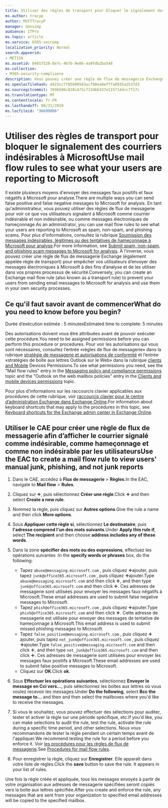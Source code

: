 ```yaml
---
title: Utiliser des règles de transport pour bloquer le signalement des courriers indésirables à Microsoft
ms.author: tracyp
author: MSFTTracyP
manager: dansimp
audience: ITPro
ms.topic: article
ms.service: O365-seccomp
localization_priority: Normal
search.appverid:
- MET150
ms.assetid: 8401f520-8e7c-467b-9e06-4a9fdb2ba548
ms.collection:
- M365-security-compliance
description: Vous pouvez créer une règle de flux de messagerie Exchange pour empêcher vos utilisateurs d’envoyer des messages électroniques à Microsoft à des fins d’analyse et de les utiliser dans vos propres processus de sécurité.
ms.openlocfilehash: d423cc7f85609563acf80ea8efffa8935a2537d3
ms.sourcegitcommit: 769b506c828c475c713dbb337e115714dcc7f17c
ms.translationtype: MT
ms.contentlocale: fr-FR
ms.lasthandoff: 08/31/2019
ms.locfileid: "36699006"
---
```

# <a name="use-mail-flow-rules-to-see-what-your-users-are-reporting-to-microsoft"></a><span data-ttu-id="f46e8-103">Utiliser des règles de transport pour bloquer le signalement des courriers indésirables à Microsoft</span><span class="sxs-lookup"><span data-stu-id="f46e8-103">Use mail flow rules to see what your users are reporting to Microsoft</span></span>

<span data-ttu-id="f46e8-104">Il existe plusieurs moyens d'envoyer des messages faux positifs et faux négatifs à Microsoft pour analyse.</span><span class="sxs-lookup"><span data-stu-id="f46e8-104">There are multiple ways you can send false positive and false negative messages to Microsoft for analysis.</span></span> <span data-ttu-id="f46e8-105">En tant qu'administrateur, vous pouvez utiliser des règles de flux de messagerie pour voir ce que vos utilisateurs signalent à Microsoft comme courrier indésirable et non indésirable, ou comme messages électroniques de hameçonnage.</span><span class="sxs-lookup"><span data-stu-id="f46e8-105">As an administrator, you can use mail flow rules to see what your users are reporting to Microsoft as spam, non-spam, and phishing scams.</span></span> <span data-ttu-id="f46e8-106">Pour plus d'informations, consultez la rubrique [Soumission des messages indésirables, légitimes ou des tentatives de hameçonnage à Microsoft pour analyse](submit-spam-non-spam-and-phishing-scam-messages-to-microsoft-for-analysis.md).</span><span class="sxs-lookup"><span data-stu-id="f46e8-106">For more information, see [Submit spam, non-spam, and phishing scam messages to Microsoft for analysis](submit-spam-non-spam-and-phishing-scam-messages-to-microsoft-for-analysis.md).</span></span> <span data-ttu-id="f46e8-107">À l’inverse, vous pouvez créer une règle de flux de messagerie Exchange (également appelée règle de transport) pour empêcher vos utilisateurs d’envoyer des messages électroniques à Microsoft à des fins d’analyse et de les utiliser dans vos propres processus de sécurité.</span><span class="sxs-lookup"><span data-stu-id="f46e8-107">Conversely, you can create an Exchange mail flow rule (also known as a transport rule) to prevent your users from sending email messages to Microsoft for analysis and use them in your own security processes.</span></span>
  
## <a name="what-do-you-need-to-know-before-you-begin"></a><span data-ttu-id="f46e8-108">Ce qu'il faut savoir avant de commencer</span><span class="sxs-lookup"><span data-stu-id="f46e8-108">What do you need to know before you begin?</span></span>

<span data-ttu-id="f46e8-109">Durée d’exécution estimée : 5 minutes</span><span class="sxs-lookup"><span data-stu-id="f46e8-109">Estimated time to complete: 5 minutes</span></span>
  
<span data-ttu-id="f46e8-110">Des autorisations doivent vous être attribuées avant de pouvoir exécuter cette procédure.</span><span class="sxs-lookup"><span data-stu-id="f46e8-110">You need to be assigned permissions before you can perform this procedure or procedures.</span></span> <span data-ttu-id="f46e8-111">Pour voir les autorisations qui vous sont nécessaires, consultez l’entrée «règles de flux de messagerie» dans la rubrique [stratégie de messagerie et autorisations de conformité](http://technet.microsoft.com/library/ec4d3b9f-b85a-4cb9-95f5-6fc149c3899b.aspx) et l’entrée «stratégies de boîte aux lettres Outlook sur le Web» dans la rubrique [clients and Mobile](http://technet.microsoft.com/library/57eca42a-5a7f-4c65-89f0-7a84f2dbea19.aspx) Devices Permissions.</span><span class="sxs-lookup"><span data-stu-id="f46e8-111">To see what permissions you need, see the "Mail flow rules" entry in the [Messaging policy and compliance permissions](http://technet.microsoft.com/library/ec4d3b9f-b85a-4cb9-95f5-6fc149c3899b.aspx) topic and the "Outlook on the web mailbox policies" entry in the [Clients and mobile devices permissions](http://technet.microsoft.com/library/57eca42a-5a7f-4c65-89f0-7a84f2dbea19.aspx) topic.</span></span> 
  
<span data-ttu-id="f46e8-112">Pour plus d’informations sur les raccourcis clavier applicables aux procédures de cette rubrique, voir [raccourcis clavier pour le centre d’administration Exchange dans Exchange Online](https://docs.microsoft.com/Exchange/accessibility/keyboard-shortcuts-in-admin-center).</span><span class="sxs-lookup"><span data-stu-id="f46e8-112">For information about keyboard shortcuts that may apply to the procedures in this topic, see [Keyboard shortcuts for the Exchange admin center in Exchange Online](https://docs.microsoft.com/Exchange/accessibility/keyboard-shortcuts-in-admin-center).</span></span>
  
## <a name="use-the-eac-to-create-a-mail-flow-rule-to-view-users-manual-junk-phishing-and-not-junk-reports"></a><span data-ttu-id="f46e8-113">Utiliser le CAE pour créer une règle de flux de messagerie afin d’afficher le courrier signalé comme indésirable, comme hameçonnage et comme non indésirable par les utilisateurs</span><span class="sxs-lookup"><span data-stu-id="f46e8-113">Use the EAC to create a mail flow rule to view users' manual junk, phishing, and not junk reports</span></span>

1. <span data-ttu-id="f46e8-114">Dans le CAE, accédez à **Flux de messagerie** \> **Règles**.</span><span class="sxs-lookup"><span data-stu-id="f46e8-114">In the EAC, navigate to **Mail flow** \> **Rules**.</span></span>
    
2. <span data-ttu-id="f46e8-115">Cliquez sur ![Icône Ajouter](media/ITPro-EAC-AddIcon.gif), puis sélectionnez **Créer une règle**.</span><span class="sxs-lookup"><span data-stu-id="f46e8-115">Click ![Add Icon](media/ITPro-EAC-AddIcon.gif) and then select **Create a new rule**.</span></span>
    
3. <span data-ttu-id="f46e8-116">Nommez la règle, puis cliquez sur **Autres options**.</span><span class="sxs-lookup"><span data-stu-id="f46e8-116">Give the rule a name and then click **More options**.</span></span>
    
4. <span data-ttu-id="f46e8-117">Sous **Appliquer cette règle si**, sélectionnez **Le destinataire**, puis **l'adresse comprend l'un des mots suivants**.</span><span class="sxs-lookup"><span data-stu-id="f46e8-117">Under **Apply this rule if**, select **The recipient** and then choose **address includes any of these words**.</span></span>
    
5. <span data-ttu-id="f46e8-118">Dans la zone **spécifier des mots ou des expressions**, effectuez les opérations suivantes :</span><span class="sxs-lookup"><span data-stu-id="f46e8-118">In the **specify words or phrases** box, do the following:</span></span> 
    - <span data-ttu-id="f46e8-119">Tapez `abuse@messaging.microsoft.com` , puis cliquez ![sur icône](media/ITPro-EAC-AddIcon.gif)ajouter, puis tapez `junk@office365.microsoft.com` , puis cliquez ![sur icône](media/ITPro-EAC-AddIcon.gif)ajouter.</span><span class="sxs-lookup"><span data-stu-id="f46e8-119">Type `abuse@messaging.microsoft.com` and then click ![Add Icon](media/ITPro-EAC-AddIcon.gif), and then type `junk@office365.microsoft.com` and then click ![Add Icon](media/ITPro-EAC-AddIcon.gif).</span></span> <span data-ttu-id="f46e8-120">Ces adresses de messagerie sont utilisées pour envoyer les messages faux négatifs à Microsoft.</span><span class="sxs-lookup"><span data-stu-id="f46e8-120">These email addresses are used to submit false negative messages to Microsoft.</span></span>
    - <span data-ttu-id="f46e8-121">Tapez `phish@office365.microsoft.com` , puis cliquez ![sur icône](media/ITPro-EAC-AddIcon.gif)ajouter.</span><span class="sxs-lookup"><span data-stu-id="f46e8-121">Type `phish@office365.microsoft.com` and then click ![Add Icon](media/ITPro-EAC-AddIcon.gif).</span></span> <span data-ttu-id="f46e8-122">Cette adresse de messagerie est utilisée pour envoyer des messages de tentative de hameçonnage à Microsoft.</span><span class="sxs-lookup"><span data-stu-id="f46e8-122">This email address is used to submit missed phishing messages to Microsoft.</span></span>
    - <span data-ttu-id="f46e8-123">Tapez `false_positive@messaging.microsoft.com` , puis cliquez ![sur icône](media/ITPro-EAC-AddIcon.gif)ajouter, puis tapez `not_junk@office365.microsoft.com` , puis cliquez ![sur icône](media/ITPro-EAC-AddIcon.gif)ajouter.</span><span class="sxs-lookup"><span data-stu-id="f46e8-123">Type `false_positive@messaging.microsoft.com` and then click ![Add Icon](media/ITPro-EAC-AddIcon.gif), and then type `not_junk@office365.microsoft.com` and then click ![Add Icon](media/ITPro-EAC-AddIcon.gif).</span></span> <span data-ttu-id="f46e8-124">Ces adresses de messagerie sont utilisées pour envoyer les messages faux positifs à Microsoft.</span><span class="sxs-lookup"><span data-stu-id="f46e8-124">These email addresses are used to submit false positive messages to Microsoft.</span></span>
    - <span data-ttu-id="f46e8-125">Cliquez sur **OK**.</span><span class="sxs-lookup"><span data-stu-id="f46e8-125">Click **ok**.</span></span>
    
6. <span data-ttu-id="f46e8-126">Sous **Effectuer les opérations suivantes**, sélectionnez **Envoyer le message en Cci vers...**, puis sélectionnez les boîtes aux lettres où vous voulez recevoir les messages.</span><span class="sxs-lookup"><span data-stu-id="f46e8-126">Under **Do the following**, select **Bcc the message to...** and then and then select the mailboxes where you'd like to receive the messages.</span></span> 
    
7. <span data-ttu-id="f46e8-127">Si vous le souhaitez, vous pouvez effectuer des sélections pour auditer, tester et activer la règle sur une période spécifique, etc.</span><span class="sxs-lookup"><span data-stu-id="f46e8-127">If you'd like, you can make selections to audit the rule, test the rule, activate the rule during a specific time period, and other selections.</span></span> <span data-ttu-id="f46e8-128">Nous vous recommandons de tester la règle pendant un certain temps avant de l'appliquer.</span><span class="sxs-lookup"><span data-stu-id="f46e8-128">We recommend testing the rule for a period before you enforce it.</span></span> <span data-ttu-id="f46e8-129">Voir [les procédures pour les règles de flux de messagerie](https://docs.microsoft.com/Exchange/policy-and-compliance/mail-flow-rules/mail-flow-rule-procedures).</span><span class="sxs-lookup"><span data-stu-id="f46e8-129">See [Procedures for mail flow rules](https://docs.microsoft.com/Exchange/policy-and-compliance/mail-flow-rules/mail-flow-rule-procedures).</span></span> 
    
8. <span data-ttu-id="f46e8-p107">Pour enregistrer la règle, cliquez sur **Enregistrer**. Elle apparaît dans votre liste de règles.</span><span class="sxs-lookup"><span data-stu-id="f46e8-p107">Click the **save** button to save the rule. It appears in your list of rules.</span></span> 
    
<span data-ttu-id="f46e8-132">Une fois la règle créée et appliquée, tous les messages envoyés à partir de votre organisation aux adresses de messagerie spécifiées seront copiés vers la boîte aux lettres spécifiée.</span><span class="sxs-lookup"><span data-stu-id="f46e8-132">After you create and enforce the rule, any messages that are sent from your organization to specified email addresses will be copied to the specified mailbox.</span></span>
  

